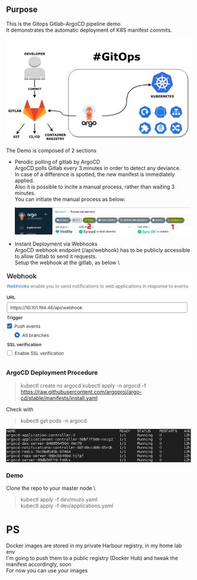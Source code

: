 ## Purpose

This is the Gitops Gitlab-ArgoCD pipeline demo.\
It demonstrates the automatic deployment of K8S manifest commits.

![alt text](pics/figure-main.png)

The Demo is composed of 2 sections

- Perodic polling of gitlab by ArgoCD \
  ArgoCD polls Gitlab every 3 minutes in order to detect any deviance.\
  In case of a difference is spotted, the new manifest is immediately applied.\
  Also it is possible to incite a manual process, rather than waiting 3 minutes.\
  You can initiate the manual process as below:
  

  ![alt text](pics/figure-1.png)


- Instant Deployment via Webhooks \
  ArgoCD webhook endpoint (/api/webhook) has to be publicly accessible to allow Gitlab to send it requests.\
  Setup the webhook at the gitlab, as below \


![alt text](pics/figure-2.png)


### ArgoCD Deployment Procedure

> kubectl create ns argocd
> kubectl apply -n argocd -f https://raw.githubusercontent.com/argoproj/argo-cd/stable/manifests/install.yaml

Check with 
> kubectl get pods -n argocd


![alt text](pics/figure-3.png)


### Demo

Clone the repo to your master node \
> kubectl apply -f dev/muzo.yaml \
> kubectl apply -f dev/applications.yaml


# PS
Docker images are stored in my private Harbour registry, in my home lab env\
I'm going to push them to a public registry (Docker Hub) and tweak the manifest accordingly, soon \
For now you can use your images 





